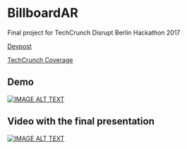# BillboardAR

Final project for TechCrunch Disrupt Berlin Hackathon 2017

[Devpost](https://devpost.com/software/billboardar)

[TechCrunch Coverage](https://techcrunch.com/events/disrupt-berlin-hackathon-2017)

## Demo
[![IMAGE ALT TEXT](http://img.youtube.com/vi/_pARkK-LR3U/0.jpg)](http://www.youtube.com/watch?v=_pARkK-LR3U "BillboardAR")

## Video with the final presentation
[![IMAGE ALT TEXT](http://img.youtube.com/vi/oj4HGQcWMD8/0.jpg)](http://www.youtube.com/watch?v=oj4HGQcWMD8 "BillboardAR wins runner up at the Disrupt Berlin Hackathon")
